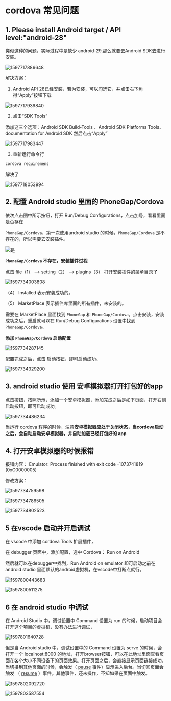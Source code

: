 # cordova 常见问题

## 1. Please install Android target / API level:"android-28"

类似这种的问题，实际过程中是缺少 android-29,那么就要去Android SDK去进行安装。

![1597717886648](../../.vuepress/public/image/cordova/1597717886648.png)

解决方案：

1.  Android API 28已经安装，若为安装，可以勾选它，并点击右下角得“Apply”按钮下载 

![1597717939840](../../.vuepress/public/image/cordova/1597717939840.png)

2.  点击“SDK Tools” 

 添加这三个选项：Android SDK Build-Tools 、Android SDK Platforms Tools、documentation for Android SDK
然后点击“Apply” 

![1597717983447](../../.vuepress/public/image/cordova/1597717983447.png)

3. 重新运行命令行

```bash
cordova requiremens
```

 解决了 

![1597718053994](../../.vuepress/public/image/cordova/1597718053994.png)



## 2. 配置 Android studio 里面的 PhoneGap/Cordova

依次点击图中所示按钮，打开 Run/Debug Configurations，点击加号，看看里面是否存在

`PhoneGap/Cordova`，第一次使用android studio 的时候，`PhoneGap/Cordova` 是不存在的，所以需要去安装插件。

![是](../../.vuepress/public/image/cordova/1597733387896.png)

**`PhoneGap/Cordova` 不存在，安装插件过程**

点击 file（1） --> setting（2） --> plugins（3） 打开安装插件的菜单目录了

![1597734003808](../../.vuepress/public/image/cordova/1597734003808.png)

（4） Installed 表示安装成功的。

（5） MarketPlace 表示插件库里面的所有插件，未安装的。

需要在 MarketPlace 里面找到 `PhoneGap`  和 `PhoneGap/Cordova`。点击安装，安装成功之后，重启就可以在 Run/Debug Configurations 设置中找到 `PhoneGap/Cordova`。

**添加 `PhoneGap/Cordova` 启动配置**

![1597734287145](../../.vuepress/public/image/cordova/1597734287145.png)

配置完成之后，点击 启动按钮，即可启动成功。

![1597734329200](../../.vuepress/public/image/cordova/1597734329200.png)



## 3. android studio 使用 安卓模拟器打开打包好的app

点击按钮，按照所示，添加一个安卓模拟器，添加完成之后是如下页面，打开右侧启动按钮，即可启动成功。

![1597734486234](../../.vuepress/public/image/cordova/1597734486234.png)

当运行 cordova 程序的时候，注意**安卓模拟器应处于关闭状态，当cordova启动之后，会自动启动安卓模拟器，并自动加载已经打包好的 app**



## 4. 打开安卓模拟器的时候报错

报错内容： Emulator: Process finished with exit code -1073741819 (0xC0000005)

修改方案：

![1597734759598](../../.vuepress/public/image/cordova/1597734759598.png)

![1597734786505](../../.vuepress/public/image/cordova/1597734786505.png)

![1597734802523](../../.vuepress/public/image/cordova/1597734802523.png)

## 5 在vscode 启动并开启调试

在 vscode 中添加 cordova Tools 扩展插件，

在 debugger 页面中，添加配置，选中 Cordova： Run on Android

然后就可以在debugger中找到，Run Android on emulator 即可启动之前在 android studio 里面默认的android虚拟机，在vscode中打断点就行。

![1597800443683](../../.vuepress/public/image/cordova/1597800443683.png)

![1597800511275](../../.vuepress/public/image/cordova/1597800511275.png)

## 6 在 android studio 中调试

在 Android Studio 中，调试设置中 Command 设置为 run 的时候，启动项目会打开这个项目的虚拟机，没有办法进行调试，

![1597801640728](../../.vuepress/public/image/cordova/1597801640728.png)

但是当 Android studio 中，调试设置中的 Command 设置为 serve 的时候，会打开一个 localhost:8000 的地址，打开browser按钮，可以在此地址里面查看页面在各个大小不同设备下的页面效果。打开页面之后，会直接显示页面链接成功，当切换到其他页面的时候，会触发（ [pause](https://cordova.axuer.com/docs/zh-cn/latest/cordova/events/events.html#pause) 事件）显示进入后台。当切回页面会触发 （  [resume]( https://cordova.axuer.com/docs/zh-cn/latest/cordova/events/events.html#resume ) ）事件。其他事件，还未操作，不知如果在页面中触发。

![1597802092720](../../.vuepress/public/image/cordova/1597802092720.png)

![1597803587554](../../.vuepress/public/image/cordova/1597803587554.png)